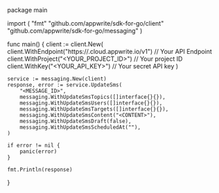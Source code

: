 package main

import (
    "fmt"
    "github.com/appwrite/sdk-for-go/client"
    "github.com/appwrite/sdk-for-go/messaging"
)

func main() {
    client := client.New(
        client.WithEndpoint("https://<REGION>.cloud.appwrite.io/v1") // Your API Endpoint
        client.WithProject("<YOUR_PROJECT_ID>") // Your project ID
        client.WithKey("<YOUR_API_KEY>") // Your secret API key
    )

    service := messaging.New(client)
    response, error := service.UpdateSms(
        "<MESSAGE_ID>",
        messaging.WithUpdateSmsTopics([]interface{}{}),
        messaging.WithUpdateSmsUsers([]interface{}{}),
        messaging.WithUpdateSmsTargets([]interface{}{}),
        messaging.WithUpdateSmsContent("<CONTENT>"),
        messaging.WithUpdateSmsDraft(false),
        messaging.WithUpdateSmsScheduledAt(""),
    )

    if error != nil {
        panic(error)
    }

    fmt.Println(response)
}
